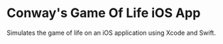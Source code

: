 # Conway's Game Of Life iOS App

Simulates the game of life on an iOS application using Xcode and Swift.
